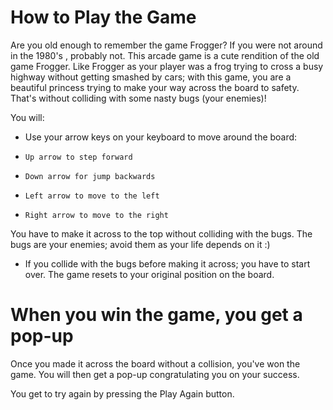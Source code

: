# How to Play the Game


Are you old enough to remember the game Frogger? If you were not around in the 1980's , probably not. This arcade game is a cute rendition of the old game Frogger. Like Frogger as your player was a frog trying to cross a busy highway without getting smashed by cars; with this game, you are a beautiful princess trying to make your way across the board to safety. That's without colliding with some nasty bugs (your enemies)!

You will:
  - Use your arrow keys on your keyboard to move around the board:
  -     Up arrow to step forward
  -     Down arrow for jump backwards
  -     Left arrow to move to the left
  -     Right arrow to move to the right
You have to make it across to the top without colliding with the bugs. The bugs are your enemies; avoid them as your life depends on it :)

  - If you collide with the bugs before making it across; you have to start over. The game resets to your original position on the board.

# When you win the game, you get a pop-up

Once you made it across the board without a collision, you've won the game. You will then get a pop-up congratulating you on your success.

You get to try again by pressing the Play Again button.
